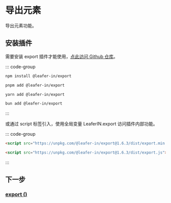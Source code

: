# 导出元素

导出元素功能。

## 安装插件

需要安装 export 插件才能使用，[点此访问 Github 仓库](https://github.com/leaferjs/leafer-in/tree/main/packages/export)。

::: code-group

```sh [npm]
npm install @leafer-in/export
```

```sh [pnpm]
pnpm add @leafer-in/export
```

```sh [yarn]
yarn add @leafer-in/export
```

```sh [bun]
bun add @leafer-in/export
```

:::

或通过 script 标签引入，使用全局变量 LeaferIN.export 访问插件内部功能。

::: code-group

```html [export.min]
<script src="https://unpkg.com/@leafer-in/export@1.6.3/dist/export.min.js"></script>
```

```html [export]
<script src="https://unpkg.com/@leafer-in/export@1.6.3/dist/export.js"></script>
```

<!-- https://unpkg.com 无法访问时，可替换为 https://cdn.jsdelivr.net/npm -->

:::

## 下一步

### [export ()](/reference/UI/export.md)
